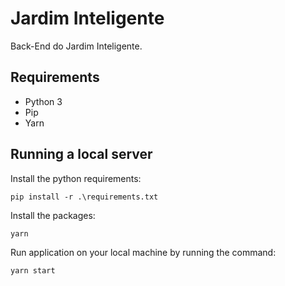 # Jardim Inteligente
Back-End do Jardim Inteligente.

## Requirements
- Python 3
- Pip
- Yarn

## Running a local server

Install the python requirements:
```
pip install -r .\requirements.txt
```
Install the packages:
```
yarn
```
Run application on your local machine by running the command:
```
yarn start
```
